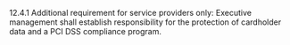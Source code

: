12.4.1 Additional requirement for service providers only: Executive management shall establish responsibility for the protection of cardholder data and a PCI DSS compliance program.